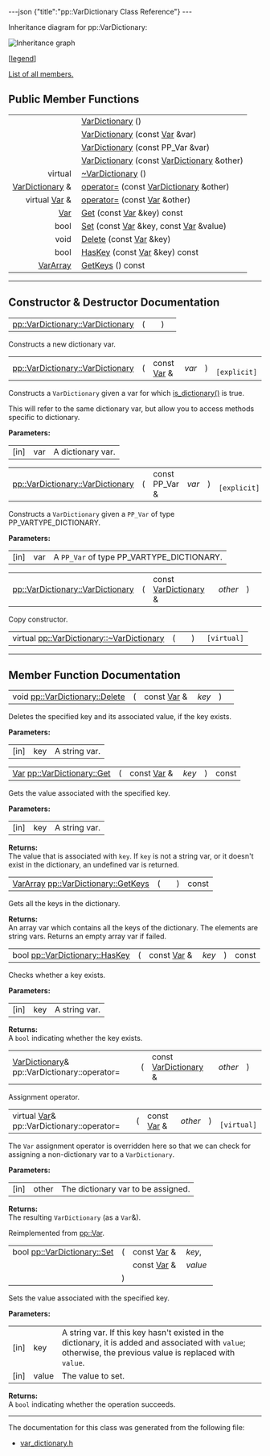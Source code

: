 ---json {"title":"pp::VarDictionary Class Reference"} ---

Inheritance diagram for pp::VarDictionary:

![Inheritance graph](/docs/native-client/pepper_stable/cpp/classpp_1_1_var_dictionary__inherit__graph.png)

<span class="legend">\[[legend](/docs/native-client/pepper_stable/cpp/graph_legend/)\]</span>

[List of all members.](/docs/native-client/pepper_stable/cpp/classpp_1_1_var_dictionary-members/)

Public Member Functions
-----------------------

<table><tbody><tr class="odd"><td style="text-align: right;"> </td><td><a href="/docs/native-client/pepper_stable/cpp/classpp_1_1_var_dictionary#a8687ca12c7d53653e7ea164ca13c86f8" class="el">VarDictionary</a> ()</td></tr><tr class="even"><td style="text-align: right;"> </td><td><a href="/docs/native-client/pepper_stable/cpp/classpp_1_1_var_dictionary#ae90f19faf752428dce18ab319a421aa7" class="el">VarDictionary</a> (const <a href="/docs/native-client/pepper_stable/cpp/classpp_1_1_var/" class="el">Var</a> &amp;var)</td></tr><tr class="odd"><td style="text-align: right;"> </td><td><a href="/docs/native-client/pepper_stable/cpp/classpp_1_1_var_dictionary#aaca1887754d80b56503cd0c329397f74" class="el">VarDictionary</a> (const PP_Var &amp;var)</td></tr><tr class="even"><td style="text-align: right;"> </td><td><a href="/docs/native-client/pepper_stable/cpp/classpp_1_1_var_dictionary#a42546bb501a2e5d74f1092e88cf162ac" class="el">VarDictionary</a> (const <a href="/docs/native-client/pepper_stable/cpp/classpp_1_1_var_dictionary/" class="el">VarDictionary</a> &amp;other)</td></tr><tr class="odd"><td style="text-align: right;">virtual </td><td><a href="/docs/native-client/pepper_stable/cpp/classpp_1_1_var_dictionary#adc8bdb1aee0e5deaee3b88a755cbc9ff" class="el">~VarDictionary</a> ()</td></tr><tr class="even"><td style="text-align: right;"><a href="/docs/native-client/pepper_stable/cpp/classpp_1_1_var_dictionary/" class="el">VarDictionary</a> &amp; </td><td><a href="/docs/native-client/pepper_stable/cpp/classpp_1_1_var_dictionary#a0fc59e6a9751d35815e0bfa4a0d06217" class="el">operator=</a> (const <a href="/docs/native-client/pepper_stable/cpp/classpp_1_1_var_dictionary/" class="el">VarDictionary</a> &amp;other)</td></tr><tr class="odd"><td style="text-align: right;">virtual <a href="/docs/native-client/pepper_stable/cpp/classpp_1_1_var/" class="el">Var</a> &amp; </td><td><a href="/docs/native-client/pepper_stable/cpp/classpp_1_1_var_dictionary#a689815e0b4e50e2f1e9aaa8b1ef34e00" class="el">operator=</a> (const <a href="/docs/native-client/pepper_stable/cpp/classpp_1_1_var/" class="el">Var</a> &amp;other)</td></tr><tr class="even"><td style="text-align: right;"><a href="/docs/native-client/pepper_stable/cpp/classpp_1_1_var/" class="el">Var</a> </td><td><a href="/docs/native-client/pepper_stable/cpp/classpp_1_1_var_dictionary#a2221719e6c6f35e4333f426f8366451b" class="el">Get</a> (const <a href="/docs/native-client/pepper_stable/cpp/classpp_1_1_var/" class="el">Var</a> &amp;key) const</td></tr><tr class="odd"><td style="text-align: right;">bool </td><td><a href="/docs/native-client/pepper_stable/cpp/classpp_1_1_var_dictionary#a5655feba6620abf7654d008e245971d8" class="el">Set</a> (const <a href="/docs/native-client/pepper_stable/cpp/classpp_1_1_var/" class="el">Var</a> &amp;key, const <a href="/docs/native-client/pepper_stable/cpp/classpp_1_1_var/" class="el">Var</a> &amp;value)</td></tr><tr class="even"><td style="text-align: right;">void </td><td><a href="/docs/native-client/pepper_stable/cpp/classpp_1_1_var_dictionary#a1a3c22688159becedcb855fa78619c8c" class="el">Delete</a> (const <a href="/docs/native-client/pepper_stable/cpp/classpp_1_1_var/" class="el">Var</a> &amp;key)</td></tr><tr class="odd"><td style="text-align: right;">bool </td><td><a href="/docs/native-client/pepper_stable/cpp/classpp_1_1_var_dictionary#a3fd937b874ff4c5361e5b0e21829bd6a" class="el">HasKey</a> (const <a href="/docs/native-client/pepper_stable/cpp/classpp_1_1_var/" class="el">Var</a> &amp;key) const</td></tr><tr class="even"><td style="text-align: right;"><a href="/docs/native-client/pepper_stable/cpp/classpp_1_1_var_array/" class="el">VarArray</a> </td><td><a href="/docs/native-client/pepper_stable/cpp/classpp_1_1_var_dictionary#a90073effa08ca9664e357027ba4c8c48" class="el">GetKeys</a> () const</td></tr></tbody></table>

------------------------------------------------------------------------

Constructor & Destructor Documentation
--------------------------------------

<span id="a8687ca12c7d53653e7ea164ca13c86f8" class="anchor" style="margin: 0;"></span>

<table><tbody><tr class="odd"><td><a href="/docs/native-client/pepper_stable/cpp/classpp_1_1_var_dictionary#a8687ca12c7d53653e7ea164ca13c86f8" class="el">pp::VarDictionary::VarDictionary</a></td><td>(</td><td></td><td>)</td><td></td></tr></tbody></table>

Constructs a new dictionary var.

<span id="ae90f19faf752428dce18ab319a421aa7" class="anchor" style="margin: 0;"></span>

<table><tbody><tr class="odd"><td><a href="/docs/native-client/pepper_stable/cpp/classpp_1_1_var_dictionary#a8687ca12c7d53653e7ea164ca13c86f8" class="el">pp::VarDictionary::VarDictionary</a></td><td>(</td><td>const <a href="/docs/native-client/pepper_stable/cpp/classpp_1_1_var/" class="el">Var</a> &amp; </td><td><em>var</em></td><td>)</td><td><code> [explicit]</code></td></tr></tbody></table>

Constructs a `VarDictionary` given a var for which <a href="/docs/native-client/pepper_stable/cpp/classpp_1_1_var#ae061050e5deaac345eb089b9cd8796ea" class="el" title="This function determines if this Var is a dictionary.">is_dictionary()</a> is true.

This will refer to the same dictionary var, but allow you to access methods specific to dictionary.

**Parameters:**  
<table><tbody><tr class="odd"><td>[in]</td><td>var</td><td>A dictionary var.</td></tr></tbody></table>

<span id="aaca1887754d80b56503cd0c329397f74" class="anchor" style="margin: 0;"></span>

<table><tbody><tr class="odd"><td><a href="/docs/native-client/pepper_stable/cpp/classpp_1_1_var_dictionary#a8687ca12c7d53653e7ea164ca13c86f8" class="el">pp::VarDictionary::VarDictionary</a></td><td>(</td><td>const PP_Var &amp; </td><td><em>var</em></td><td>)</td><td><code> [explicit]</code></td></tr></tbody></table>

Constructs a `VarDictionary` given a `PP_Var` of type PP\_VARTYPE\_DICTIONARY.

**Parameters:**  
<table><tbody><tr class="odd"><td>[in]</td><td>var</td><td>A <code>PP_Var</code> of type PP_VARTYPE_DICTIONARY.</td></tr></tbody></table>

<span id="a42546bb501a2e5d74f1092e88cf162ac" class="anchor" style="margin: 0;"></span>

<table><tbody><tr class="odd"><td><a href="/docs/native-client/pepper_stable/cpp/classpp_1_1_var_dictionary#a8687ca12c7d53653e7ea164ca13c86f8" class="el">pp::VarDictionary::VarDictionary</a></td><td>(</td><td>const <a href="/docs/native-client/pepper_stable/cpp/classpp_1_1_var_dictionary/" class="el">VarDictionary</a> &amp; </td><td><em>other</em></td><td>)</td><td></td></tr></tbody></table>

Copy constructor.

<span id="adc8bdb1aee0e5deaee3b88a755cbc9ff" class="anchor" style="margin: 0;"></span>

<table><tbody><tr class="odd"><td>virtual <a href="/docs/native-client/pepper_stable/cpp/classpp_1_1_var_dictionary#adc8bdb1aee0e5deaee3b88a755cbc9ff" class="el">pp::VarDictionary::~VarDictionary</a></td><td>(</td><td></td><td>)</td><td><code> [virtual]</code></td></tr></tbody></table>

------------------------------------------------------------------------

Member Function Documentation
-----------------------------

<span id="a1a3c22688159becedcb855fa78619c8c" class="anchor" style="margin: 0;"></span>

<table><tbody><tr class="odd"><td>void <a href="/docs/native-client/pepper_stable/cpp/classpp_1_1_var_dictionary#a1a3c22688159becedcb855fa78619c8c" class="el">pp::VarDictionary::Delete</a></td><td>(</td><td>const <a href="/docs/native-client/pepper_stable/cpp/classpp_1_1_var/" class="el">Var</a> &amp; </td><td><em>key</em></td><td>)</td><td></td></tr></tbody></table>

Deletes the specified key and its associated value, if the key exists.

**Parameters:**  
<table><tbody><tr class="odd"><td>[in]</td><td>key</td><td>A string var.</td></tr></tbody></table>

<span id="a2221719e6c6f35e4333f426f8366451b" class="anchor" style="margin: 0;"></span>

<table><tbody><tr class="odd"><td><a href="/docs/native-client/pepper_stable/cpp/classpp_1_1_var/" class="el">Var</a> <a href="/docs/native-client/pepper_stable/cpp/classpp_1_1_var_dictionary#a2221719e6c6f35e4333f426f8366451b" class="el">pp::VarDictionary::Get</a></td><td>(</td><td>const <a href="/docs/native-client/pepper_stable/cpp/classpp_1_1_var/" class="el">Var</a> &amp; </td><td><em>key</em></td><td>)</td><td>const</td></tr></tbody></table>

Gets the value associated with the specified key.

**Parameters:**  
<table><tbody><tr class="odd"><td>[in]</td><td>key</td><td>A string var.</td></tr></tbody></table>

<!-- -->

**Returns:**  
The value that is associated with `key`. If `key` is not a string var, or it doesn't exist in the dictionary, an undefined var is returned.

<span id="a90073effa08ca9664e357027ba4c8c48" class="anchor" style="margin: 0;"></span>

<table><tbody><tr class="odd"><td><a href="/docs/native-client/pepper_stable/cpp/classpp_1_1_var_array/" class="el">VarArray</a> <a href="/docs/native-client/pepper_stable/cpp/classpp_1_1_var_dictionary#a90073effa08ca9664e357027ba4c8c48" class="el">pp::VarDictionary::GetKeys</a></td><td>(</td><td></td><td>)</td><td>const</td></tr></tbody></table>

Gets all the keys in the dictionary.

**Returns:**  
An array var which contains all the keys of the dictionary. The elements are string vars. Returns an empty array var if failed.

<span id="a3fd937b874ff4c5361e5b0e21829bd6a" class="anchor" style="margin: 0;"></span>

<table><tbody><tr class="odd"><td>bool <a href="/docs/native-client/pepper_stable/cpp/classpp_1_1_var_dictionary#a3fd937b874ff4c5361e5b0e21829bd6a" class="el">pp::VarDictionary::HasKey</a></td><td>(</td><td>const <a href="/docs/native-client/pepper_stable/cpp/classpp_1_1_var/" class="el">Var</a> &amp; </td><td><em>key</em></td><td>)</td><td>const</td></tr></tbody></table>

Checks whether a key exists.

**Parameters:**  
<table><tbody><tr class="odd"><td>[in]</td><td>key</td><td>A string var.</td></tr></tbody></table>

<!-- -->

**Returns:**  
A `bool` indicating whether the key exists.

<span id="a0fc59e6a9751d35815e0bfa4a0d06217" class="anchor" style="margin: 0;"></span>

<table><tbody><tr class="odd"><td><a href="/docs/native-client/pepper_stable/cpp/classpp_1_1_var_dictionary/" class="el">VarDictionary</a>&amp; pp::VarDictionary::operator=</td><td>(</td><td>const <a href="/docs/native-client/pepper_stable/cpp/classpp_1_1_var_dictionary/" class="el">VarDictionary</a> &amp; </td><td><em>other</em></td><td>)</td><td></td></tr></tbody></table>

Assignment operator.

<span id="a689815e0b4e50e2f1e9aaa8b1ef34e00" class="anchor" style="margin: 0;"></span>

<table><tbody><tr class="odd"><td>virtual <a href="/docs/native-client/pepper_stable/cpp/classpp_1_1_var/" class="el">Var</a>&amp; pp::VarDictionary::operator=</td><td>(</td><td>const <a href="/docs/native-client/pepper_stable/cpp/classpp_1_1_var/" class="el">Var</a> &amp; </td><td><em>other</em></td><td>)</td><td><code> [virtual]</code></td></tr></tbody></table>

The `Var` assignment operator is overridden here so that we can check for assigning a non-dictionary var to a `VarDictionary`.

**Parameters:**  
<table><tbody><tr class="odd"><td>[in]</td><td>other</td><td>The dictionary var to be assigned.</td></tr></tbody></table>

<!-- -->

**Returns:**  
The resulting `VarDictionary` (as a `Var`&).

Reimplemented from <a href="/docs/native-client/pepper_stable/cpp/classpp_1_1_var#a65601024610f1625c9945acb8725d7c4" class="el">pp::Var</a>.

<span id="a5655feba6620abf7654d008e245971d8" class="anchor" style="margin: 0;"></span>

<table><tbody><tr class="odd"><td>bool <a href="/docs/native-client/pepper_stable/cpp/classpp_1_1_var_dictionary#a5655feba6620abf7654d008e245971d8" class="el">pp::VarDictionary::Set</a></td><td>(</td><td>const <a href="/docs/native-client/pepper_stable/cpp/classpp_1_1_var/" class="el">Var</a> &amp; </td><td><em>key</em>,</td></tr><tr class="even"><td></td><td></td><td>const <a href="/docs/native-client/pepper_stable/cpp/classpp_1_1_var/" class="el">Var</a> &amp; </td><td><em>value</em> </td></tr><tr class="odd"><td></td><td>)</td><td></td><td></td></tr></tbody></table>

Sets the value associated with the specified key.

**Parameters:**  
<table><tbody><tr class="odd"><td>[in]</td><td>key</td><td>A string var. If this key hasn't existed in the dictionary, it is added and associated with <code>value</code>; otherwise, the previous value is replaced with <code>value</code>.</td></tr><tr class="even"><td>[in]</td><td>value</td><td>The value to set.</td></tr></tbody></table>

<!-- -->

**Returns:**  
A `bool` indicating whether the operation succeeds.

------------------------------------------------------------------------

The documentation for this class was generated from the following file:

-   <a href="/docs/native-client/pepper_stable/cpp/var__dictionary_8h/" class="el">var_dictionary.h</a>
